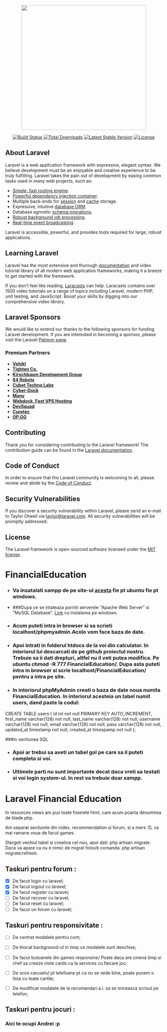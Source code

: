 <p align="center"><a href="https://laravel.com" target="_blank"><img src="https://raw.githubusercontent.com/laravel/art/master/logo-lockup/5%20SVG/2%20CMYK/1%20Full%20Color/laravel-logolockup-cmyk-red.svg" width="400"></a></p>

<p align="center">
<a href="https://travis-ci.org/laravel/framework"><img src="https://travis-ci.org/laravel/framework.svg" alt="Build Status"></a>
<a href="https://packagist.org/packages/laravel/framework"><img src="https://img.shields.io/packagist/dt/laravel/framework" alt="Total Downloads"></a>
<a href="https://packagist.org/packages/laravel/framework"><img src="https://img.shields.io/packagist/v/laravel/framework" alt="Latest Stable Version"></a>
<a href="https://packagist.org/packages/laravel/framework"><img src="https://img.shields.io/packagist/l/laravel/framework" alt="License"></a>
</p>

## About Laravel

Laravel is a web application framework with expressive, elegant syntax. We believe development must be an enjoyable and creative experience to be truly fulfilling. Laravel takes the pain out of development by easing common tasks used in many web projects, such as:

- [Simple, fast routing engine](https://laravel.com/docs/routing).
- [Powerful dependency injection container](https://laravel.com/docs/container).
- Multiple back-ends for [session](https://laravel.com/docs/session) and [cache](https://laravel.com/docs/cache) storage.
- Expressive, intuitive [database ORM](https://laravel.com/docs/eloquent).
- Database agnostic [schema migrations](https://laravel.com/docs/migrations).
- [Robust background job processing](https://laravel.com/docs/queues).
- [Real-time event broadcasting](https://laravel.com/docs/broadcasting).

Laravel is accessible, powerful, and provides tools required for large, robust applications.

## Learning Laravel

Laravel has the most extensive and thorough [documentation](https://laravel.com/docs) and video tutorial library of all modern web application frameworks, making it a breeze to get started with the framework.

If you don't feel like reading, [Laracasts](https://laracasts.com) can help. Laracasts contains over 1500 video tutorials on a range of topics including Laravel, modern PHP, unit testing, and JavaScript. Boost your skills by digging into our comprehensive video library.

## Laravel Sponsors

We would like to extend our thanks to the following sponsors for funding Laravel development. If you are interested in becoming a sponsor, please visit the Laravel [Patreon page](https://patreon.com/taylorotwell).

### Premium Partners

- **[Vehikl](https://vehikl.com/)**
- **[Tighten Co.](https://tighten.co)**
- **[Kirschbaum Development Group](https://kirschbaumdevelopment.com)**
- **[64 Robots](https://64robots.com)**
- **[Cubet Techno Labs](https://cubettech.com)**
- **[Cyber-Duck](https://cyber-duck.co.uk)**
- **[Many](https://www.many.co.uk)**
- **[Webdock, Fast VPS Hosting](https://www.webdock.io/en)**
- **[DevSquad](https://devsquad.com)**
- **[Curotec](https://www.curotec.com/services/technologies/laravel/)**
- **[OP.GG](https://op.gg)**

## Contributing

Thank you for considering contributing to the Laravel framework! The contribution guide can be found in the [Laravel documentation](https://laravel.com/docs/contributions).

## Code of Conduct

In order to ensure that the Laravel community is welcoming to all, please review and abide by the [Code of Conduct](https://laravel.com/docs/contributions#code-of-conduct).

## Security Vulnerabilities

If you discover a security vulnerability within Laravel, please send an e-mail to Taylor Otwell via [taylor@laravel.com](mailto:taylor@laravel.com). All security vulnerabilities will be promptly addressed.

## License

The Laravel framework is open-sourced software licensed under the [MIT license](https://opensource.org/licenses/MIT).


# FinancialEducation

- ### Va insatalati xampp de pe site-ul [acesta](https://www.apachefriends.org/index.html) fie pt ubuntu fie pt windows.

- ###Dupa ce se intaleaza porniti serverele "Apache Web Server" si "MySQL Database". [Link](https://www.youtube.com/watch?v=mXdpCRgR-xE&list=PL0eyrZgxdwhwBToawjm9faF1ixePexft-&index=2&ab_channel=DaniKrossing) cu instalarea pe windows.

- ### Acum puteti intra in browser si sa scrieti localhost/phpmyadmin.Acolo vom face baza de date.

- ### Apoi intrati in folderul htdocs de la voi din calculator. In interiorul lui descarcati de pe github proiectul nostru. Trebuie sa ii dati drepturi, altfel nu il veti putea modifica. Pe ubuntu chmod -R 777 FinancialEducation/. Dupa asta puteti intra in browser si scrie localhost/FinancialEducation/ pentru a intra pe site.

- ### In interiorul phpMyAdmin creati o baza de date noua numita FinancialEducation. In interiorul acesteia un tabel numit users, dand paste la codul:

CREATE TABLE users (
id int not null PRIMARY KEY AUTO_INCREMENT,
first_name varchar(128) not null,
last_name varchar(128) not null,
username varchar(128) not null,
email varchar(128) not null,
pass varchar(128) not null,
updated_at timestamp not null,
created_at timespamp not null
);

###in sectiunea SQL
- ### Apoi ar trebui sa aveti un tabel gol pe care sa il puteti completa si voi.

- ### Ultimele parti nu sunt importante decat daca vreti sa testati si voi login system-ul.  In rest va trebuie doar xampp.

# Laravel Financial Education

In resources views am pus toate fisierele html, care acum poarta denumirea de blade.php.

Am separat sectiunile din index, recommendation si forum, si a mers :D, va mai ramane voua de facut games.

Stergeti vechiul tabel si creativa cel nou, apoi dati: php artisan migrate.
Daca va apare ca nu e nimic de migrat folositi comanda: php artisan migrate:refresh.

## Taskuri pentru forum :
 - [x] De facut login cu laravel;
 - [x] De facut logout cu laravel;
 - [x] De facut register cu laravel;
 - [ ] De facut recover cu laravel;
 - [ ] De facut reset cu laravel;
 - [ ] De facut un forum cu laravel;

## Taskuri pentru responsivitate :
- [ ] De centrat modalele pentru cont;
- [ ] De blocat background-ul in timp ce modalele sunt deschise;
- [ ] De facut butoanele din games responsive/ Poate daca are cineva timp si chef sa creeze niste cards ca la services cu fiecare joc;
- [ ] De scos caruselul pt telefoane pt ca nu se vede bine, poate punem o lista cu toate cartile;
- [ ] De modificat modalele de la recomandari a.i. sa se miceasca scrisul pe telefon;


## Taskuri pentru jocuri :
### Aici te ocupi Andrei :p
